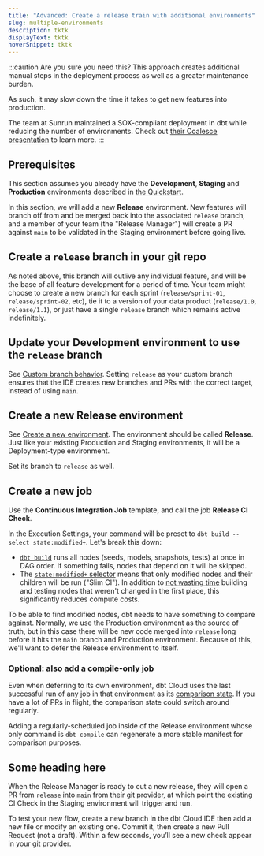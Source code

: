 ```yaml
---
title: "Advanced: Create a release train with additional environments"
slug: multiple-environments
description: tktk
displayText: tktk
hoverSnippet: tktk
---
```


:::caution Are you sure you need this?
This approach creates additional manual steps in the deployment process as well as a greater maintenance burden.

As such, it may slow down the time it takes to get new features into production.

The team at Sunrun maintained a SOX-compliant deployment in dbt while reducing the number of environments. Check out [their Coalesce presentation](https://www.youtube.com/watch?v=vmBAO2XN-fM) to learn more.
:::

## Prerequisites

This section assumes you already have the **Development**, **Staging** and **Production** environments described in [the Quickstart](/guides/orchestration/set-up-ci/in-15-minutes).

In this section, we will add a new **Release** environment. New features will branch off from and be merged back into the associated `release` branch, and a member of your team (the "Release Manager") will create a PR against `main` to be validated in the Staging environment before going live.

## Create a `release` branch in your git repo

As noted above, this branch will outlive any individual feature, and will be the base of all feature development for a period of time. Your team might choose to create a new branch for each sprint (`release/sprint-01`, `release/sprint-02`, etc), tie it to a version of your data product (`release/1.0`, `release/1.1`), or just have a single `release` branch which remains active indefinitely.

## Update your Development environment to use the `release` branch

See [Custom branch behavior](/docs/dbt-cloud-environments#custom-branch-behavior). Setting `release` as your custom branch ensures that the IDE creates new branches and PRs with the correct target, instead of using `main`.

## Create a new Release environment

See [Create a new environment](/docs/dbt-cloud-environments#create-a-deployment-environment). The environment should be called **Release**. Just like your existing Production and Staging environments, it will be a Deployment-type environment.

Set its branch to `release` as well.

## Create a new job

Use the **Continuous Integration Job** template, and call the job **Release CI Check**.

In the Execution Settings, your command will be preset to `dbt build --select state:modified+`. Let's break this down:

- [`dbt build`](/reference/commands/build) runs all nodes (seeds, models, snapshots, tests) at once in DAG order. If something fails, nodes that depend on it will be skipped.
- The [`state:modified+` selector](/reference/node-selection/methods#the-state-method) means that only modified nodes and their children will be run ("Slim CI"). In addition to [not wasting time](https://discourse.getdbt.com/t/how-we-sped-up-our-ci-runs-by-10x-using-slim-ci/2603) building and testing nodes that weren't changed in the first place, this significantly reduces compute costs.

To be able to find modified nodes, dbt needs to have something to compare against. Normally, we use the Production environment as the source of truth, but in this case there will be new code merged into `release` long before it hits the `main` branch and Production environment. Because of this, we'll want to defer the Release environment to itself.

### Optional: also add a compile-only job

Even when deferring to its own environment, dbt Cloud uses the last successful run of any job in that environment as its [comparison state](/reference/node-selection/syntax#about-node-selection). If you have a lot of PRs in flight, the comparison state could switch around regularly.

Adding a regularly-scheduled job inside of the Release environment whose only command is `dbt compile` can regenerate a more stable manifest for comparison purposes.

## Some heading here

When the Release Manager is ready to cut a new release, they will open a PR from `release` into `main` from their git provider, at which point the existing CI Check in the Staging environment will trigger and run.

To test your new flow, create a new branch in the dbt Cloud IDE then add a new file or modify an existing one. Commit it, then create a new Pull Request (not a draft). Within a few seconds, you’ll see a new check appear in your git provider.
